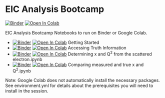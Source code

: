 # EIC Analysis Bootcamp

[![Binder](https://mybinder.org/badge_logo.svg)](https://mybinder.org/v2/gh/eic/python-analysis-bootcamp/main) [![Open In Colab](https://colab.research.google.com/assets/colab-badge.svg)](https://colab.research.google.com/github/eic/python-analysis-bootcamp/)

EIC Analysis Bootcamp Notebooks to run on Binder or Google Colab. 

- [![Binder](https://mybinder.org/badge_logo.svg)](https://mybinder.org/v2/gh/eic/python-analysis-bootcamp/main/Getting%20Started.ipynb) [![Open In Colab](https://colab.research.google.com/assets/colab-badge.svg)](https://colab.research.google.com/github/eic/python-analysis-bootcamp/Getting%20Started.ipynb) Getting Started
- [![Binder](https://mybinder.org/badge_logo.svg)](https://mybinder.org/v2/gh/eic/python-analysis-bootcamp/main/Accessing%20Truth%20Information.ipynb) [![Open In Colab](https://colab.research.google.com/assets/colab-badge.svg)](https://colab.research.google.com/github/eic/python-analysis-bootcamp/Accessing%20Truth%20Information.ipynb) Accessing Truth Information
- [![Binder](https://mybinder.org/badge_logo.svg)](https://mybinder.org/v2/gh/eic/python-analysis-bootcamp/main/Determining%20x%20and%20Q%5E2%20from%20the%20scattered%20electron.ipynb) [![Open In Colab](https://colab.research.google.com/assets/colab-badge.svg)](https://colab.research.google.com/github/eic/python-analysis-bootcamp/Determining%20x%20and%20Q%5E2%20from%20the%20scattered%20electron.ipynb) Determining x and Q<sup>2</sup> from the scattered electron.ipynb
- [![Binder](https://mybinder.org/badge_logo.svg)](https://mybinder.org/v2/gh/eic/python-analysis-bootcamp/main/Comparing%20measured%20and%20true%20x%20and%20Q%5E2.ipynb) [![Open In Colab](https://colab.research.google.com/assets/colab-badge.svg)](https://colab.research.google.com/github/eic/python-analysis-bootcamp/Comparing%20measured%20and%20true%20x%20and%20Q%5E2.ipynb) Comparing measured and true x and Q<sup>2</sup>.ipynb

Note: Google Colab does not automatically install the necessary packages. See environment.yml for details about the prerequisites you will need to install in the session.
